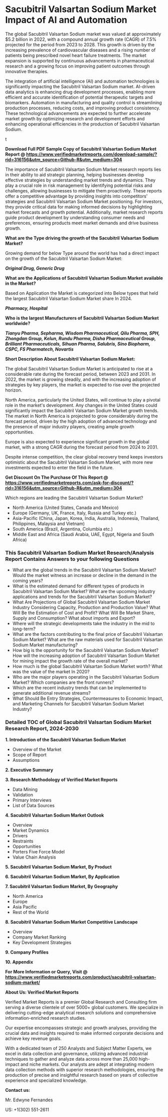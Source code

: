 <meta name="title" content="Global Sacubitril Valsartan Sodium Market Impact of AI and Automation"><meta name="description" content="The global Sacubitril Valsartan Sodium market was valued at approximately $5.2 billion in 2022, with a compound annual growth rate (CAGR) of 7.5% projected for the per"><meta name="title" content="Sacubitril Valsartan Sodium Market Size, Share, Scope, Trends, Growth, Opportunities, Analysis, Forecast"><h1>Sacubitril Valsartan Sodium Market Impact of AI and Automation</h1><p>The global Sacubitril Valsartan Sodium market was valued at approximately $5.2 billion in 2022, with a compound annual growth rate (CAGR) of 7.5% projected for the period from 2023 to 2028. This growth is driven by the increasing prevalence of cardiovascular diseases and a rising number of patients being prescribed novel heart failure treatments. The market expansion is supported by continuous advancements in pharmaceutical research and a growing focus on improving patient outcomes through innovative therapies.</p><p>The integration of artificial intelligence (AI) and automation technologies is significantly impacting the Sacubitril Valsartan Sodium market. AI-driven data analytics is enhancing drug development processes, enabling more efficient and accurate identification of potential therapeutic targets and biomarkers. Automation in manufacturing and quality control is streamlining production processes, reducing costs, and improving product consistency. These technological advancements are expected to further accelerate market growth by optimizing research and development efforts and enhancing operational efficiencies in the production of Sacubitril Valsartan Sodium.</p>t</p><p id="" class=""><strong>Download Full PDF Sample Copy of Sacubitril Valsartan Sodium Market Report @ <a href="https://www.verifiedmarketreports.com/download-sample/?rid=316156&utm_source=Github-R&utm_medium=304" target="_blank">https://www.verifiedmarketreports.com/download-sample/?rid=316156&utm_source=Github-R&utm_medium=304</a></strong></p><p>The importance of&nbsp;Sacubitril Valsartan Sodium Market research reports lies in their ability to aid strategic planning, helping businesses develop effective strategies by understanding market trends and dynamics. They play a crucial role in risk management by identifying potential risks and challenges, allowing businesses to mitigate them proactively. These reports offer a competitive advantage by providing insights into competitors' strategies and Sacubitril Valsartan Sodium Market positioning. For investors, they provide critical data for making informed decisions by highlighting market forecasts and growth potential. Additionally, market research reports guide product development by understanding consumer needs and preferences, ensuring products meet market demands and drive business growth.</p><p><strong>What are the&nbsp;Type driving the growth of the Sacubitril Valsartan Sodium Market?</strong></p><p id="" class="">Growing demand for below Type around the world has had a direct impact on the growth of the Sacubitril Valsartan Sodium Market:</p><em><strong>Original Drug, Generic Drug</strong></em></p><strong>What are the&nbsp;Applications&nbsp;of Sacubitril Valsartan Sodium Market available in the Market?</strong></p><p id="" class="">Based on Application the Market is categorized into Below types that held the largest Sacubitril Valsartan Sodium Market share In 2024.</p><em><strong>Pharmacy, Hospital</strong></em></p><strong>Who is the largest Manufacturers of Sacubitril Valsartan Sodium Market worldwide?</strong></p><p><em><strong>Tianyu Pharma, Sepharma, Wisdom Pharmaceutical, Qilu Pharma, SPH, Zhongdan Group, Kelun, Rundu Pharma, Disha Pharmaceutical Group, Brilliant Pharmaceuticals, Sihuan Pharma, Salubris, Sino Biopharm, CSPC, FS Pharmatech, Novartis</strong></em></p><p id="" class=""><strong>Short Description About Sacubitril Valsartan Sodium Market:</strong></p><p>The global Sacubitril Valsartan Sodium Market is anticipated to rise at a considerable rate during the forecast period, between 2023 and 2031. In 2022, the market is growing steadily, and with the increasing adoption of strategies by key players, the market is expected to rise over the projected horizon.</p><p>North America, particularly the United States, will continue to play a pivotal role in the market's development. Any changes in the United States could significantly impact the Sacubitril Valsartan Sodium Market growth trends. The market in North America is projected to grow considerably during the forecast period, driven by the high adoption of advanced technology and the presence of major industry players, creating ample growth opportunities.</p><p>Europe is also expected to experience significant growth in the global market, with a strong CAGR during the forecast period from 2024 to 2031.</p><p>Despite intense competition, the clear global recovery trend keeps investors optimistic about the Sacubitril Valsartan Sodium Market, with more new investments expected to enter the field in the future.</p><p id="" class=""><strong>Get Discount On The Purchase Of This Report @ <a href="https://www.verifiedmarketreports.com/ask-for-discount/?rid=316156&utm_source=Github-R&utm_medium=304" target="_blank">https://www.verifiedmarketreports.com/ask-for-discount/?rid=316156&utm_source=Github-R&utm_medium=304</a></strong></p>Which regions are leading the Sacubitril Valsartan Sodium Market?</p><ul><li>North America (United States, Canada and Mexico)</li><li>Europe (Germany, UK, France, Italy, Russia and Turkey etc.)</li><li>Asia-Pacific (China, Japan, Korea, India, Australia, Indonesia, Thailand, Philippines, Malaysia and Vietnam)</li><li>South America (Brazil, Argentina, Columbia etc.)</li><li>Middle East and Africa (Saudi Arabia, UAE, Egypt, Nigeria and South Africa)</li></ul><h3 id="" class="">This Sacubitril Valsartan Sodium Market Research/Analysis Report Contains Answers to your following Questions</h3><ul><li>What are the global trends in the Sacubitril Valsartan Sodium Market? Would the market witness an increase or decline in the demand in the coming years?</li><li>What is the estimated demand for different types of products in Sacubitril Valsartan Sodium Market? What are the upcoming industry applications and trends for the Sacubitril Valsartan Sodium Market?</li><li>What Are Projections of Global Sacubitril Valsartan Sodium Market Industry Considering Capacity, Production and Production Value? What Will Be the Estimation of Cost and Profit? What Will Be Market Share, Supply and Consumption? What about imports and Export?</li><li>Where will the strategic developments take the industry in the mid to long-term?</li><li>What are the factors contributing to the final price of Sacubitril Valsartan Sodium Market? What are the raw materials used for Sacubitril Valsartan Sodium Market manufacturing?</li><li>How big is the opportunity for the Sacubitril Valsartan Sodium Market? How will the increasing adoption of Sacubitril Valsartan Sodium Market for mining impact the growth rate of the overall market?</li><li>How much is the global Sacubitril Valsartan Sodium Market worth? What was the value of the market In 2020?</li><li>Who are the major players operating in the Sacubitril Valsartan Sodium Market? Which companies are the front runners?</li><li>Which are the recent industry trends that can be implemented to generate additional revenue streams?</li><li>What Should Be Entry Strategies, Countermeasures to Economic Impact, and Marketing Channels for Sacubitril Valsartan Sodium Market Industry?</li></ul><h3 id="" class="">Detailed TOC of Global Sacubitril Valsartan Sodium Market Research Report, 2024-2030</h3><p id="" class=""><strong>1. Introduction of the Sacubitril Valsartan Sodium Market</strong></p><ul><li>Overview of the Market</li><li>Scope of Report</li><li>Assumptions</li></ul><p id="" class=""><strong>2. Executive Summary</strong></p><p id="" class=""><strong>3. Research Methodology of Verified Market Reports</strong></p><ul><li>Data Mining</li><li>Validation</li><li>Primary Interviews</li><li>List of Data Sources</li></ul><p id="" class=""><strong>4. Sacubitril Valsartan Sodium Market Outlook</strong></p><ul><li>Overview</li><li>Market Dynamics</li><li>Drivers</li><li>Restraints</li><li>Opportunities</li><li>Porters Five Force Model</li><li>Value Chain Analysis</li></ul><p id="" class=""><strong>5. Sacubitril Valsartan Sodium Market, By Product</strong></p><p id="" class=""><strong>6. Sacubitril Valsartan Sodium Market, By Application</strong></p><p id="" class=""><strong>7. Sacubitril Valsartan Sodium Market, By Geography</strong></p><ul><li>North America</li><li>Europe</li><li>Asia Pacific</li><li>Rest of the World</li></ul><p id="" class=""><strong>8. Sacubitril Valsartan Sodium Market Competitive Landscape</strong></p><ul><li>Overview</li><li>Company Market Ranking</li><li>Key Development Strategies</li></ul><p id="" class=""><strong>9. Company Profiles</strong></p><p id="" class=""><strong>10. Appendix</strong></p><p id="" class=""><strong>For More Information or Query, Visit @ <a href="https://www.verifiedmarketreports.com/product/sacubitril-valsartan-sodium-market/" target="_blank">https://www.verifiedmarketreports.com/product/sacubitril-valsartan-sodium-market/</a></strong></p><p id="" class=""><strong>About Us: Verified Market Reports</strong></p><p id="" class="">Verified Market Reports is a premier Global Research and Consulting firm serving a diverse clientele of over 5000+ global customers. We specialize in delivering cutting-edge analytical research solutions and comprehensive information-enriched research studies.</p><p id="" class="">Our expertise encompasses strategic and growth analyses, providing the crucial data and insights required to make informed corporate decisions and achieve key revenue goals.</p><p id="" class="">With a dedicated team of 250 Analysts and Subject Matter Experts, we excel in data collection and governance, utilizing advanced industrial techniques to gather and analyze data across more than 25,000 high-impact and niche markets. Our analysts are adept at integrating modern data collection methods with superior research methodologies, ensuring the production of precise and insightful research based on years of collective experience and specialized knowledge.</p><p id="" class=""><strong>Contact us:</strong></p><p id="" class="">Mr. Edwyne Fernandes</p><p id="" class="">US: +1(302) 551-2611</p>